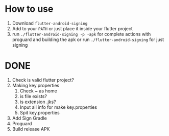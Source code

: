# How to use
1. Download `flutter-android-signing`
2. Add to your `PATH` or just place it inside your flutter project
3. run `./flutter-android-signing -p -apk` for complete actions with proguard and building the apk or run `./flutter-android-signing` for just signing 

# DONE

1. Check is valid flutter project? 
2. Making key.properties
    1. Check ~ as home
    2. is file exists?
    3. is extension .jks?
    4. Input all info for make key.properties
    5. Spit key.properties
3. Add Sign Gradle
4. Proguard
5. Build release APK